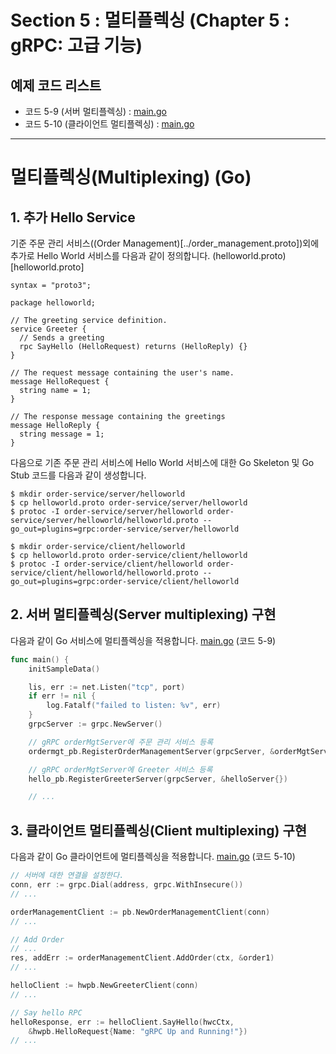 # Section 5 : 멀티플렉싱 (Chapter 5 : gRPC: 고급 기능)

## 예제 코드 리스트
- 코드 5-9 (서버 멀티플렉싱) : [main.go](order-service/server/main.go)
- 코드 5-10 (클라이언트 멀티플렉싱) : [main.go](order-service/client/main.go)

----
# 멀티플렉싱(Multiplexing) (Go)

## 1. 추가 Hello Service 
기준 주문 관리 서비스((Order Management)[../order_management.proto])외에 추가로 Hello World 서비스를 다음과 같이 정의합니다. (helloworld.proto)[helloworld.proto]

```
syntax = "proto3";

package helloworld;

// The greeting service definition.
service Greeter {
  // Sends a greeting
  rpc SayHello (HelloRequest) returns (HelloReply) {}
}

// The request message containing the user's name.
message HelloRequest {
  string name = 1;
}

// The response message containing the greetings
message HelloReply {
  string message = 1;
}
```

다음으로 기존 주문 관리 서비스에 Hello World 서비스에 대한 Go Skeleton 및 Go Stub 코드를 다음과 같이 생성합니다.
```shell
$ mkdir order-service/server/helloworld
$ cp helloworld.proto order-service/server/helloworld
$ protoc -I order-service/server/helloworld order-service/server/helloworld/helloworld.proto --go_out=plugins=grpc:order-service/server/helloworld

$ mkdir order-service/client/helloworld
$ cp helloworld.proto order-service/client/helloworld
$ protoc -I order-service/client/helloworld order-service/client/helloworld/helloworld.proto --go_out=plugins=grpc:order-service/client/helloworld
```

## 2. 서버 멀티플렉싱(Server multiplexing) 구현
다음과 같이 Go 서비스에 멀티플렉싱을 적용합니다.
[main.go](order-service/server/main.go) (코드 5-9)

```go
func main() {
	initSampleData()

	lis, err := net.Listen("tcp", port)
	if err != nil {
		log.Fatalf("failed to listen: %v", err)
	}
	grpcServer := grpc.NewServer()

	// gRPC orderMgtServer에 주문 관리 서비스 등록
	ordermgt_pb.RegisterOrderManagementServer(grpcServer, &orderMgtServer{})

	// gRPC orderMgtServer에 Greeter 서비스 등록
	hello_pb.RegisterGreeterServer(grpcServer, &helloServer{})

	// ...
```

## 3. 클라이언트 멀티플렉싱(Client multiplexing) 구현
다음과 같이 Go 클라이언트에 멀티플렉싱을 적용합니다.
[main.go](order-service/client/main.go) (코드 5-10)

```go
// 서버에 대한 연결을 설정한다.
conn, err := grpc.Dial(address, grpc.WithInsecure())
// ...

orderManagementClient := pb.NewOrderManagementClient(conn)
// ...

// Add Order
// ...
res, addErr := orderManagementClient.AddOrder(ctx, &order1)
// ...

helloClient := hwpb.NewGreeterClient(conn)
// ...

// Say hello RPC
helloResponse, err := helloClient.SayHello(hwcCtx,
	&hwpb.HelloRequest{Name: "gRPC Up and Running!"})
// ...
```
